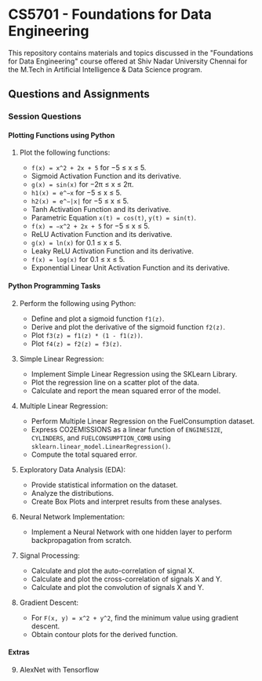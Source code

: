 # CS5701 - Foundations for Data Engineering

This repository contains materials and topics discussed in the "Foundations for Data Engineering" course offered at Shiv Nadar University Chennai for the M.Tech in Artificial Intelligence & Data Science program.

## Questions and Assignments

### Session Questions

#### Plotting Functions using Python

1. Plot the following functions:

    - `f(x) = x^2 + 2x + 5` for −5 ≤ x ≤ 5.
    - Sigmoid Activation Function and its derivative.
    - `g(x) = sin(x)` for −2π ≤ x ≤ 2π.
    - `h1(x) = e^−x` for −5 ≤ x ≤ 5.
    - `h2(x) = e^−|x|` for −5 ≤ x ≤ 5.
    - Tanh Activation Function and its derivative.
    - Parametric Equation `x(t) = cos(t)`, `y(t) = sin(t)`.
    - `f(x) = −x^2 + 2x + 5` for −5 ≤ x ≤ 5.
    - ReLU Activation Function and its derivative.
    - `g(x) = ln(x)` for 0.1 ≤ x ≤ 5.
    - Leaky ReLU Activation Function and its derivative.
    - `f(x) = log(x)` for 0.1 ≤ x ≤ 5.
    - Exponential Linear Unit Activation Function and its derivative.

#### Python Programming Tasks

2. Perform the following using Python:

    - Define and plot a sigmoid function `f1(z)`.
    - Derive and plot the derivative of the sigmoid function `f2(z)`.
    - Plot `f3(z) = f1(z) * (1 - f1(z))`.
    - Plot `f4(z) = f2(z) = f3(z)`.

3. Simple Linear Regression:

    - Implement Simple Linear Regression using the SKLearn Library.
    - Plot the regression line on a scatter plot of the data.
    - Calculate and report the mean squared error of the model.

4. Multiple Linear Regression:

    - Perform Multiple Linear Regression on the FuelConsumption dataset.
    - Express CO2EMISSIONS as a linear function of `ENGINESIZE`, `CYLINDERS`, and `FUELCONSUMPTION_COMB` using `sklearn.linear_model.LinearRegression()`.
    - Compute the total squared error.

5. Exploratory Data Analysis (EDA):

    - Provide statistical information on the dataset.
    - Analyze the distributions.
    - Create Box Plots and interpret results from these analyses.

6. Neural Network Implementation:

    - Implement a Neural Network with one hidden layer to perform backpropagation from scratch.

7. Signal Processing:

    - Calculate and plot the auto-correlation of signal X.
    - Calculate and plot the cross-correlation of signals X and Y.
    - Calculate and plot the convolution of signals X and Y.

8. Gradient Descent:

    - For `F(x, y) = x^2 + y^2`, find the minimum value using gradient descent.
    - Obtain contour plots for the derived function.
  

#### Extras

9. AlexNet with Tensorflow


